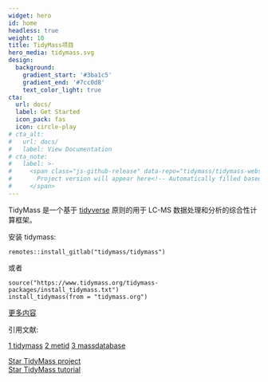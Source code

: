 ```yaml
---
widget: hero
id: home
headless: true
weight: 10
title: TidyMass项目
hero_media: tidymass.svg
design:
  background:
    gradient_start: '#3ba1c5'
    gradient_end: '#7cc0d8'
    text_color_light: true
cta:
  url: docs/
  label: Get Started
  icon_pack: fas
  icon: circle-play
# cta_alt:
#   url: docs/
#   label: View Documentation
# cta_note:
#   label: >-
#     <span class="js-github-release" data-repo="tidymass/tidymass-website">
#       Project version will appear here<!-- Automatically filled based on data-repo value -->
#     </span>
---
```


TidyMass 是一个基于 [tidyverse](https://www.tidyverse.org/) 原则的用于 LC-MS 数据处理和分析的综合性计算框架。

安装 tidymass:

```
remotes::install_gitlab("tidymass/tidymass")
```

或者

```
source("https://www.tidymass.org/tidymass-packages/install_tidymass.txt")
install_tidymass(from = "tidymass.org")
```

[更多内容](https://www.tidymass.org/docs/chapter1/)

引用文献: 

[1 tidymass](https://pubmed.ncbi.nlm.nih.gov/35902589/)
[2 metid](https://pubmed.ncbi.nlm.nih.gov/34432001/)
[3 massdatabase](https://pubmed.ncbi.nlm.nih.gov/35944213/)

<a class="github-button" href="https://github.com/tidymass" data-icon="octicon-star" data-size="large" data-show-count="true" aria-label="Star Wowchemy Website Builder for Hugo">Star TidyMass project</a><br><a class="github-button" href="https://github.com/tidymass/tidymass-website" data-icon="octicon-star" data-size="large" data-show-count="true" aria-label="Star the Project Docs template">Star TidyMass tutorial</a><script async defer src="https://buttons.github.io/buttons.js"></script>
